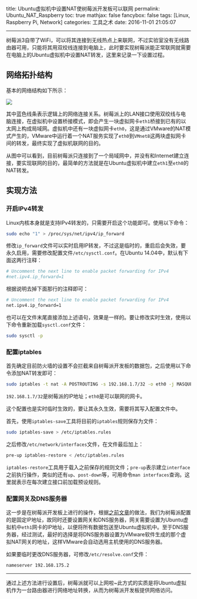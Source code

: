 title: Ubuntu虚拟机中设置NAT使树莓派开发板可以联网
permalink: Ubuntu_NAT_Raspberry
toc: true
mathjax: false
fancybox: false
tags: [Linux, Raspberry Pi, Network]
categories: 工具之术
date: 2016-11-01 21:05:07

---

树莓派3自带了WiFi，可以将其连接到无线热点上来联网，不过实验室没有无线路由器可用，只能将其用双绞线连接到电脑上，此时要实现树莓派能正常联网就需要在电脑上的Ubuntu虚拟机中设置NAT转发，这里来记录一下设置过程。

<!--more-->

## 网络拓扑结构

基本的网络结构如下所示：

![](https://pic.gaomf.store/20161101160822.png)

其中蓝色线条表示逻辑上的网络连接关系。树莓派上的LAN接口使用双绞线与电脑连接，在虚拟机中设置桥接模式，即会产生一块虚拟网卡`eth1`桥接到已有的以太网上构成局域网。虚拟机中还有一块虚拟网卡`eth0`，这是通过VMware的NAT模式产生的，VMware中运行着一个NAT服务实现了`eth0`到`VMnet8`这两块虚拟网卡间的转发，最终实现了虚拟机联网的目的。

从图中可以看到，目前树莓派只连接到了一个局域网中，并没有和Internet建立连接，要实现联网的目的，最简单的方法就是在Ubuntu虚拟机中建立`eth1`至`eth0`的NAT转发。

## 实现方法

### 开启IPv4转发

Linux内核本身就是支持IPv4转发的，只需要开启这个功能即可。使用以下命令：

```bash
sudo echo "1" > /proc/sys/net/ipv4/ip_forward
```

修改`ip_forward`文件可以实时启用IP转发，不过这是临时的，重启后会失效，要永久启用，需要修改配置文件`/etc/sysctl.conf`。在Ubuntu 14.04中，默认有下面这两行注释：

```bash
# Uncomment the next line to enable packet forwarding for IPv4
#net.ipv4.ip_forward=1
```

根据说明去掉下面那行的注释即可：

```bash
# Uncomment the next line to enable packet forwarding for IPv4
net.ipv4.ip_forward=1
```

也可以在文件末尾直接添加上述语句，效果是一样的。要让修改实时生效，使用以下命令重新加载`sysctl.conf`文件：

```bash
sudo sysctl -p
```

### 配置iptables

首先确定目前防火墙的设置不会拦截来自树莓派开发板的数据包，之后使用以下命令添加NAT转发即可：

```bash
sudo iptables -t nat -A POSTROUTING -s 192.168.1.7/32 -o eth0 -j MASQUERADE
```

`192.168.1.7/32`是树莓派的IP地址；`eth0`是可以联网的网卡。

这个配置也是实时临时生效的，要让其永久生效，需要将其写入配置文件中。

首先，使用`iptables-save`工具将目前的`iptables`规则保存为文件：

```bash
sudo iptables-save > /etc/iptables.rules
```

之后修改`/etc/network/interfaces`文件，在文件最后加上：

```bash
pre-up iptables-restore < /etc/iptables.rules
```

`iptables-restore`工具用于载入之前保存的规则文件；`pre-up`表示建立`interface`之前执行操作，类似的还有`up`、`post-down`等，可用命令`man interfaces`查询。这里就表示在每次建立接口前加载预设规则。

### 配置网关及DNS服务器

这一步是在树莓派开发板上进行的操作，根据[之前文章](/2016/10/27/Raspberry_Pi_Static_IP/)的做法，我们为树莓派配置的是固定IP地址，故同时还要设置网关和DNS服务器，网关需要设置为Ubuntu虚拟机中`eth1`网卡的IP地址，以便将所有数据包送至Ubuntu虚拟机中。至于DNS服务器，经过测试，最好的选择是将DNS服务器设置为VMware软件生成的那个虚拟NAT网关的地址，这样VMware会自动选用主机使用的DNS服务器。

如果要临时更改DNS服务器，可修改`/etc/resolve.conf`文件：

```bash
nameserver 192.168.175.2
```

----------

通过上述方法进行设置后，树莓派就可以上网啦~此方式的实质是将Ubuntu虚拟机作为一台路由器进行网络地址转换，从而为树莓派开发板提供网络访问。




